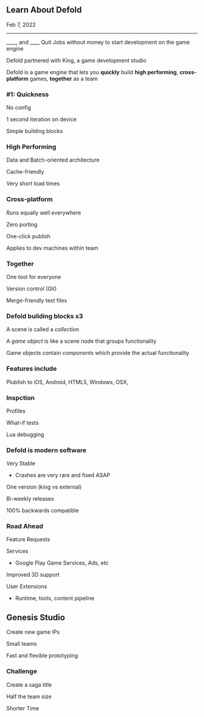 ## Learn About Defold

Feb 7, 2022

---

____, and ____ Quit Jobs without money to start development on the game engine

Defold partnered with King, a game development studio

Defold is a game engine that lets you **quickly** build **high performing**, **cross-platform** games, **together** as a team

### #1: Quickness

No config

1 second iteration on device

Simple building blocks

### High Performing

Data and Batch-oriented architecture

Cache-friendly

Very short load times

### Cross-platform

Runs equally well everywhere

Zero porting

One-click publish

Applies to dev machines within team

### Together

One tool for everyone

Version control (Git)

Merge-friendly text files

### Defold building blocks x3

A scene is called a *collection*

A *game object* is like a scene node that groups functionality

Game objects contain *components* which provide the actual functionality

### Features include

Plublish to iOS, Android, HTML5, Windows, OSX, 


### Inspction

Profiles

What-if tests

Lua debugging

### Defold is modern software

Very Stable
- Crashes are very rare and fixed ASAP

One version (king vs external)

Bi-weekly releases

100% backwards compatible

### Road Ahead

Feature Requests

Services
- Google Play Game Services, Ads, etc

Improved 3D support

User Extensions
- Runtime, tools, content pipeline

## Genesis Studio

Create new game IPs

Small teams

Fast and flexible prototyping

### Challenge

Create a saga title

Half the team size

Shorter Time


